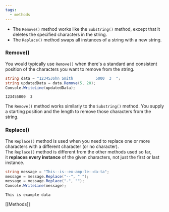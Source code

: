 ```yaml
---
tags:
  - methods
---
```

- The `Remove()` method works like the `Substring()` method, except that it deletes the specified characters in the string.
- The `Replace()` method swaps all instances of a string with a new string.
### Remove()

You would typically use `Remove()` when there's a standard and consistent position of the characters you want to remove from the string.

```cs
string data = "12345John Smith          5000  3  ";
string updatedData = data.Remove(5, 20);
Console.WriteLine(updatedData);
```

```output
123455000  3
```

The `Remove()` method works similarly to the `Substring()` method. You supply a starting position and the length to remove those characters from the string.

### Replace()

The `Replace()` method is used when you need to replace one or more characters with a different character (or no character). The `Replace()` method is different from the other methods used so far, it **replaces every instance** of the given characters, not just the first or last instance.

```cs
string message = "This--is--ex-amp-le--da-ta";
message = message.Replace("--", " ");
message = message.Replace("-", "");
Console.WriteLine(message);
```

```output
This is example data
```
[[Methods]]